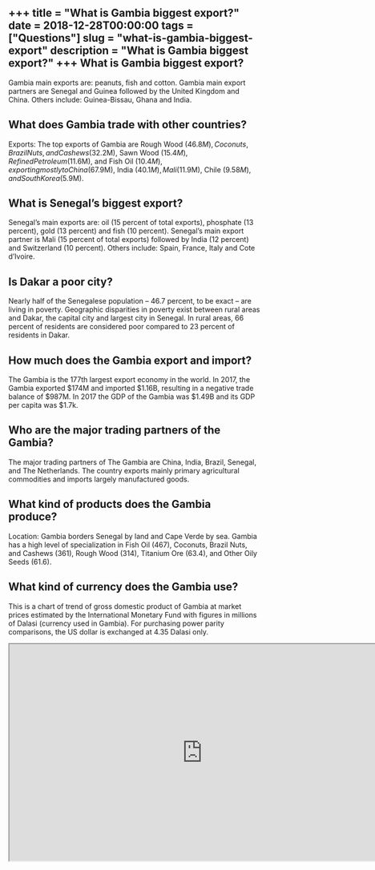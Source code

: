 +++
title = "What is Gambia biggest export?"
date = 2018-12-28T00:00:00
tags = ["Questions"]
slug = "what-is-gambia-biggest-export"
description = "What is Gambia biggest export?"
+++
What is Gambia biggest export?
------------------------------

Gambia main exports are: peanuts, fish and cotton. Gambia main export partners are Senegal and Guinea followed by the United Kingdom and China. Others include: Guinea-Bissau, Ghana and India.

What does Gambia trade with other countries?
--------------------------------------------

Exports: The top exports of Gambia are Rough Wood ($46.8M), Coconuts, Brazil Nuts, and Cashews ($32.2M), Sawn Wood ($15.4M), Refined Petroleum ($11.6M), and Fish Oil ($10.4M), exporting mostly to China ($67.9M), India ($40.1M), Mali ($11.9M), Chile ($9.58M), and South Korea ($5.9M).

What is Senegal’s biggest export?
---------------------------------

Senegal’s main exports are: oil (15 percent of total exports), phosphate (13 percent), gold (13 percent) and fish (10 percent). Senegal’s main export partner is Mali (15 percent of total exports) followed by India (12 percent) and Switzerland (10 percent). Others include: Spain, France, Italy and Cote d’Ivoire.

Is Dakar a poor city?
---------------------

Nearly half of the Senegalese population – 46.7 percent, to be exact – are living in poverty. Geographic disparities in poverty exist between rural areas and Dakar, the capital city and largest city in Senegal. In rural areas, 66 percent of residents are considered poor compared to 23 percent of residents in Dakar.

How much does the Gambia export and import?
-------------------------------------------

The Gambia is the 177th largest export economy in the world. In 2017, the Gambia exported $174M and imported $1.16B, resulting in a negative trade balance of $987M. In 2017 the GDP of the Gambia was $1.49B and its GDP per capita was $1.7k.

Who are the major trading partners of the Gambia?
-------------------------------------------------

The major trading partners of The Gambia are China, India, Brazil, Senegal, and The Netherlands. The country exports mainly primary agricultural commodities and imports largely manufactured goods.

What kind of products does the Gambia produce?
----------------------------------------------

Location: Gambia borders Senegal by land and Cape Verde by sea. Gambia has a high level of specialization in Fish Oil (467), Coconuts, Brazil Nuts, and Cashews (361), Rough Wood (314), Titanium Ore (63.4), and Other Oily Seeds (61.6).

What kind of currency does the Gambia use?
------------------------------------------

This is a chart of trend of gross domestic product of Gambia at market prices estimated by the International Monetary Fund with figures in millions of Dalasi (currency used in Gambia). For purchasing power parity comparisons, the US dollar is exchanged at 4.35 Dalasi only.

<iframe allow="accelerometer; autoplay; clipboard-write; encrypted-media; gyroscope; picture-in-picture" allowfullscreen="" class="__youtube_prefs__  epyt-is-override  no-lazyload" data-no-lazy="1" data-origheight="433" data-origwidth="770" data-skipgform_ajax_framebjll="" height="433" id="_ytid_78217" loading="lazy" src="https://www.youtube.com/embed/ukv3aB2u3Hk?enablejsapi=1&autoplay=0&cc_load_policy=0&cc_lang_pref=&iv_load_policy=1&loop=0&modestbranding=0&rel=1&fs=1&playsinline=0&autohide=2&theme=dark&color=red&controls=1&" title="YouTube player" width="770"></iframe>